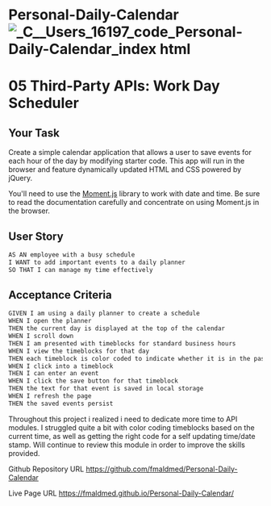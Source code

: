 # Personal-Daily-Calendar![_C__Users_16197_code_Personal-Daily-Calendar_index html](https://user-images.githubusercontent.com/113961091/199170687-be7b3ff1-1e7e-4335-b6d8-d34fe404acd9.png)

# 05 Third-Party APIs: Work Day Scheduler

## Your Task

Create a simple calendar application that allows a user to save events for each hour of the day by modifying starter code. This app will run in the browser and feature dynamically updated HTML and CSS powered by jQuery.

You'll need to use the [Moment.js](https://momentjs.com/) library to work with date and time. Be sure to read the documentation carefully and concentrate on using Moment.js in the browser.

## User Story

```md
AS AN employee with a busy schedule
I WANT to add important events to a daily planner
SO THAT I can manage my time effectively
```

## Acceptance Criteria

```md
GIVEN I am using a daily planner to create a schedule
WHEN I open the planner
THEN the current day is displayed at the top of the calendar
WHEN I scroll down
THEN I am presented with timeblocks for standard business hours
WHEN I view the timeblocks for that day
THEN each timeblock is color coded to indicate whether it is in the past, present, or future
WHEN I click into a timeblock
THEN I can enter an event
WHEN I click the save button for that timeblock
THEN the text for that event is saved in local storage
WHEN I refresh the page
THEN the saved events persist
```

Throughout this project i realized i need to dedicate more time to API modules. I struggled quite a bit with color coding timeblocks based on the current time, as well as getting the right code for a self updating time/date stamp.
Will continue to review this module in order to improve the skills provided.

Github Repository URL
https://github.com/fmaldmed/Personal-Daily-Calendar

 Live Page URL
 https://fmaldmed.github.io/Personal-Daily-Calendar/
